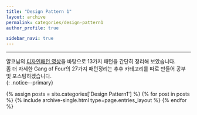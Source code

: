 ```yaml
---
title: "Design Pattern 1"
layout: archive
permalink: categories/design-pattern1
author_profile: true

sidebar_navi: true
---
```

***
얄코님의 [디자인패턴 영상](https://www.youtube.com/watch?v=lJES5TQTTWE)을 바탕으로 13가지 패턴을 간단히 정리해 보았습니다.  
좀 더 자세한 Gang of Four의 27가지 패턴정리는 추후 카테고리를 따로 만들어 공부 및 포스팅하겠습니다.   
{: .notice--primary}

{% assign posts = site.categories['Design Pattern1'] %}
{% for post in posts %} {% include archive-single.html type=page.entries_layout %} {% endfor %}